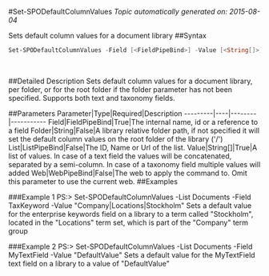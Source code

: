 #Set-SPODefaultColumnValues
*Topic automatically generated on: 2015-08-04*

Sets default column values for a document library
##Syntax
```powershell
Set-SPODefaultColumnValues -Field [<FieldPipeBind>] -Value [<String[]>] [-Folder [<String>]] [-Web [<WebPipeBind>]] [-List [<ListPipeBind>]]
```
&nbsp;

##Detailed Description
Sets default column values for a document library, per folder, or for the root folder if the folder parameter has not been specified. Supports both text and taxonomy fields.

##Parameters
Parameter|Type|Required|Description
---------|----|--------|-----------
Field|FieldPipeBind|True|The internal name, id or a reference to a field
Folder|String|False|A library relative folder path, if not specified it will set the default column values on the root folder of the library ('/')
List|ListPipeBind|False|The ID, Name or Url of the list.
Value|String[]|True|A list of values. In case of a text field the values will be concatenated, separated by a semi-column. In case of a taxonomy field multiple values will added
Web|WebPipeBind|False|The web to apply the command to. Omit this parameter to use the current web.
##Examples

###Example 1
    PS:> Set-SPODefaultColumnValues -List Documents -Field TaxKeyword -Value "Company|Locations|Stockholm"
Sets a default value for the enterprise keywords field on a library to a term called "Stockholm", located in the "Locations" term set, which is part of the "Company" term group

###Example 2
    PS:> Set-SPODefaultColumnValues -List Documents -Field MyTextField -Value "DefaultValue"
Sets a default value for the MyTextField text field on a library to a value of "DefaultValue"
